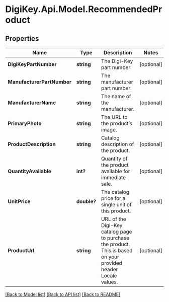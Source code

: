 # DigiKey.Api.Model.RecommendedProduct
## Properties

Name | Type | Description | Notes
------------ | ------------- | ------------- | -------------
**DigiKeyPartNumber** | **string** | The Digi-Key part number. | [optional] 
**ManufacturerPartNumber** | **string** | The manufacturer part number. | [optional] 
**ManufacturerName** | **string** | The name of the manufacturer. | [optional] 
**PrimaryPhoto** | **string** | The URL to the product’s image. | [optional] 
**ProductDescription** | **string** | Catalog description of the product. | [optional] 
**QuantityAvailable** | **int?** | Quantity of the product available for immediate sale. | [optional] 
**UnitPrice** | **double?** | The catalog price for a single unit of this product. | [optional] 
**ProductUrl** | **string** | URL of the Digi-Key catalog page to purchase the product. This is based on your provided header Locale values. | [optional] 

[[Back to Model list]](../README.md#documentation-for-models) [[Back to API list]](../README.md#documentation-for-api-endpoints) [[Back to README]](../README.md)

